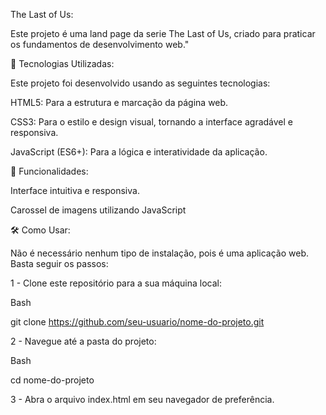 The Last of Us:

Este projeto é uma land page da serie The Last of Us, criado para praticar os fundamentos de desenvolvimento web."

🚀 Tecnologias Utilizadas:

Este projeto foi desenvolvido usando as seguintes tecnologias:

HTML5: Para a estrutura e marcação da página web.

CSS3: Para o estilo e design visual, tornando a interface agradável e responsiva.

JavaScript (ES6+): Para a lógica e interatividade da aplicação.

🌟 Funcionalidades:

Interface intuitiva e responsiva.

Carossel de imagens utilizando JavaScript

🛠️ Como Usar:

Não é necessário nenhum tipo de instalação, pois é uma aplicação web. Basta seguir os passos:

1 - Clone este repositório para a sua máquina local:

Bash

git clone https://github.com/seu-usuario/nome-do-projeto.git

2 - Navegue até a pasta do projeto:

Bash

cd nome-do-projeto

3 - Abra o arquivo index.html em seu navegador de preferência.
